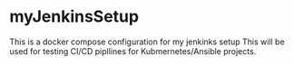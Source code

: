 # myJenkinsSetup
This is a docker compose configuration for my jenkinks setup
This will be used for testing CI/CD pipllines for Kubmernetes/Ansible projects.

